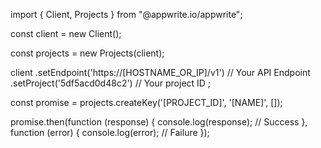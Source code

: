 import { Client, Projects } from "@appwrite.io/appwrite";

const client = new Client();

const projects = new Projects(client);

client
    .setEndpoint('https://[HOSTNAME_OR_IP]/v1') // Your API Endpoint
    .setProject('5df5acd0d48c2') // Your project ID
;

const promise = projects.createKey('[PROJECT_ID]', '[NAME]', []);

promise.then(function (response) {
    console.log(response); // Success
}, function (error) {
    console.log(error); // Failure
});